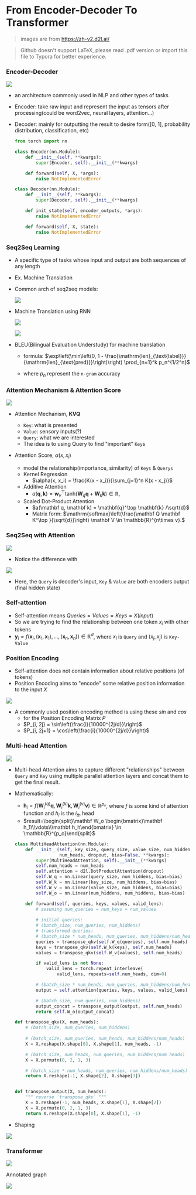 # From Encoder-Decoder To Transformer

> images are from https://zh-v2.d2l.ai/

> Github doesn't support LaTeX, please read .pdf version or import this file to Typora for better experience.

### Encoder-Decoder

![](https://zh-v2.d2l.ai/_images/encoder-decoder.svg)

- an architecture commonly used in NLP and other types of tasks 

- Encoder: take raw input and represent the input as tensors after processing(could be word2vec, neural layers, attention...)

- Decoder: mainly for outputting the result to desire form([0, 1], probability distribution, classification, etc)

  ```python
  from torch import nn
  
  class Encoder(nn.Module):
      def __init__(self, **kwargs):
          super(Encoder, self).__init__(**kwargs)
  
      def forward(self, X, *args):
          raise NotImplementedError
  
  class Decoder(nn.Module):
      def __init__(self, **kwargs):
          super(Decoder, self).__init__(**kwargs)
  
      def init_state(self, encoder_outputs, *args):
          raise NotImplementedError
  
      def forward(self, X, state):
          raise NotImplementedError
  ```

  

### Seq2Seq Learning

- A specific type of tasks whose input and output are both sequences of any length

- Ex. Machine Translation

- Common arch of seq2seq models:

  ![](https://zh-v2.d2l.ai/_images/cnn-rnn-self-attention.svg)

- Machine Translation using RNN

  ![](https://zh-v2.d2l.ai/_images/seq2seq-details.svg)

  ![](https://zh-v2.d2l.ai/_images/seq2seq.svg)

- BLEU(Bilingual Evaluation Understudy) for machine translation

  - formula: $\exp\left(\min\left(0, 1 - \frac{\mathrm{len}_{\text{label}}}{\mathrm{len}_{\text{pred}}}\right)\right) \prod_{n=1}^k p_n^{1/2^n}$

  - where $p_n$ represent the `n-gram` accuracy

### Attention Mechanism & Attention Score

![](https://zh-v2.d2l.ai/_images/qkv.svg)

- Attention Mechanism, **KVQ**
  - `Key`: what is presented
  - `Value`: sensory inputs(?)
  - `Query`: what we are interested
  - The idea is to using Query to find "important" `Key`s

- Attention Score, $\alpha(x, x_i)$
  - model the relationship(importance, similarity) of `Keys` & `Querys`
  - Kernel Regression
    - $\alpha(x, x_i) = \frac{K(x - x_i)}{\sum_{j=1}^n K(x - x_j)}$
  - Additive Attention
    - $a(\mathbf q, \mathbf k) = \mathbf w_v^\top \text{tanh}(\mathbf W_q\mathbf q + \mathbf W_k \mathbf k) \in \mathbb{R},$
  - Scaled Dot-Product Attention
    - $a(\mathbf q, \mathbf k) = \mathbf{q}^\top \mathbf{k}  /\sqrt{d}$
    - Matrix form: $\mathrm{softmax}\left(\frac{\mathbf Q \mathbf K^\top }{\sqrt{d}}\right) \mathbf V \in \mathbb{R}^{n\times v}.$

### Seq2Seq with Attention

![](https://zh-v2.d2l.ai/_images/seq2seq-attention-details.svg)

- Notice the difference with

![](https://zh-v2.d2l.ai/_images/seq2seq-details.svg)

- Here, the `Query` is decoder's input, `Key` & `Value`  are both encoders output (final hidden state) 

### Self-attention

- Self-attention means $Queries=Values=Keys=X(input)$
- So we are trying to find the relationship between one token $x_i$ with other tokens
- $\mathbf{y}_i = f(\mathbf{x}_i, (\mathbf{x}_1, \mathbf{x}_1), \ldots, (\mathbf{x}_n, \mathbf{x}_n)) \in \mathbb{R}^d$, where $x_i$ is `Query` and $(x_j, x_j)$ is `Key-Value`

### Position Encoding

- Self-attention does not contain information about relative positions (of tokens)
- Position Encoding aims to "encode" some relative position information to the input $X$

![](https://github.com/JasonFengGit/Notes-Seq2Seq-To-Transformer/blob/main/images/Position%20Encoding.png?raw=true)

- A commonly used position encoding method is using these $sin$ and $cos$
  - for the Position Encoding Matrix $P$
  - $P_{i, 2j} = \sin\left(\frac{i}{10000^{2j/d}}\right)$
  - $P_{i, 2j+1} = \cos\left(\frac{i}{10000^{2j/d}}\right)$

### Multi-head Attention

![](https://zh-v2.d2l.ai/_images/multi-head-attention.svg)

- Multi-head Attention aims to capture different "relationships" between `Query` and `Key` using multiple parallel attention layers and concat them to get the final result.

- Mathematically:

  - $\mathbf{h}_i = f(\mathbf W_i^{(q)}\mathbf q, \mathbf W_i^{(k)}\mathbf k,\mathbf W_i^{(v)}\mathbf v) \in \mathbb R^{p_v}$, where $f$ is some kind of attention function and $h_i$ is the $i_{th}$ head 
  - $result=\begin{split}\mathbf W_o \begin{bmatrix}\mathbf h_1\\\vdots\\\mathbf h_h\end{bmatrix} \in \mathbb{R}^{p_o}\end{split}$

  ```python
  class MultiHeadAttention(nn.Module):
      def __init__(self, key_size, query_size, value_size, num_hiddens,
                   num_heads, dropout, bias=False, **kwargs):
          super(MultiHeadAttention, self).__init__(**kwargs)
          self.num_heads = num_heads
          self.attention = d2l.DotProductAttention(dropout)
          self.W_q = nn.Linear(query_size, num_hiddens, bias=bias)
          self.W_k = nn.Linear(key_size, num_hiddens, bias=bias)
          self.W_v = nn.Linear(value_size, num_hiddens, bias=bias)
          self.W_o = nn.Linear(num_hiddens, num_hiddens, bias=bias)
  
      def forward(self, queries, keys, values, valid_lens):
          # assuming num_queries = num_keys = num_values
          
          # initial queries:
          # (batch_size, num_queries, num_hiddens)
          # transformed queries:
          # (batch_size * num_heads, num_queries, num_hiddens/num_heads)
          queries = transpose_qkv(self.W_q(queries), self.num_heads)
          keys = transpose_qkv(self.W_k(keys), self.num_heads)
          values = transpose_qkv(self.W_v(values), self.num_heads)
  
          if valid_lens is not None:
              valid_lens = torch.repeat_interleave(
                  valid_lens, repeats=self.num_heads, dim=0)
  
          # (batch_size * num_heads, num_queries, num_hiddens/num_heads)
          output = self.attention(queries, keys, values, valid_lens)
  
          # (batch_size, num_queries, num_hiddens)
          output_concat = transpose_output(output, self.num_heads)
          return self.W_o(output_concat)
  ```

  ```python
  def transpose_qkv(X, num_heads):
      # (batch_size, num_queries, num_hiddens)
      
      # (batch_size, num_queries, num_heads, num_hiddens/num_heads)
      X = X.reshape(X.shape[0], X.shape[1], num_heads, -1)
  
      # (batch_size, num_heads, num_queries, num_hiddens/num_heads)
      X = X.permute(0, 2, 1, 3)
  
      # (batch_size * num_heads, num_queries, num_hiddens/num_heads)
      return X.reshape(-1, X.shape[2], X.shape[3])
  
  
  def transpose_output(X, num_heads):
      """ reverse `transpose_qkv` """
      X = X.reshape(-1, num_heads, X.shape[1], X.shape[2])
      X = X.permute(0, 2, 1, 3)
      return X.reshape(X.shape[0], X.shape[1], -1)
  ```

- Shaping

![](https://github.com/JasonFengGit/Notes-Seq2Seq-To-Transformer/blob/main/images/Multihead%20Attention%20Shaping.png?raw=true)

### Transformer

![](https://zh-v2.d2l.ai/_images/transformer.svg)

Annotated graph

![](https://github.com/JasonFengGit/Notes-Seq2Seq-To-Transformer/blob/main/images/transformer%20annotated.jpg?raw=true)

